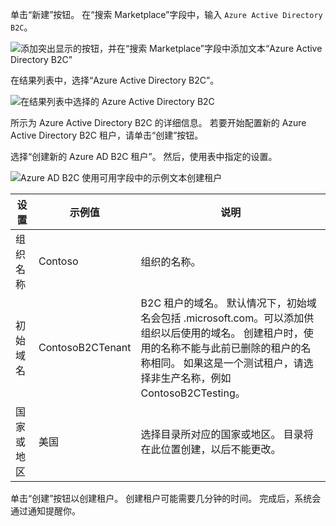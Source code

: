 单击“新建”按钮。 在“搜索 Marketplace”字段中，输入 `Azure Active Directory B2C`。

![添加突出显示的按钮，并在“搜索 Marketplace”字段中添加文本“Azure Active Directory B2C”](./media/active-directory-b2c-create-tenant/find-azure-ad-b2c.png)

在结果列表中，选择“Azure Active Directory B2C”。

![在结果列表中选择的 Azure Active Directory B2C](./media/active-directory-b2c-create-tenant/find-azure-ad-b2c-result.png)

所示为 Azure Active Directory B2C 的详细信息。 若要开始配置新的 Azure Active Directory B2C 租户，请单击“创建”按钮。

选择“创建新的 Azure AD B2C 租户”。 然后，使用表中指定的设置。

![Azure AD B2C 使用可用字段中的示例文本创建租户](./media/active-directory-b2c-create-tenant/create-new-b2c-tenant.png)

| 设置      | 示例值  | 说明                                        |
| ------------ | ------- | -------------------------------------------------- |
| 组织名称 | Contoso | 组织的名称。 | 
| 初始域名 |  ContosoB2CTenant | B2C 租户的域名。 默认情况下，初始域名会包括 .microsoft.com。可以添加供组织以后使用的域名。 创建租户时，使用的名称不能与此前已删除的租户的名称相同。 如果这是一个测试租户，请选择非生产名称，例如 ContosoB2CTesting。 |
| 国家或地区 | 美国 | 选择目录所对应的国家或地区。 目录将在此位置创建，以后不能更改。  |

单击“创建”按钮以创建租户。 创建租户可能需要几分钟的时间。 完成后，系统会通过通知提醒你。
